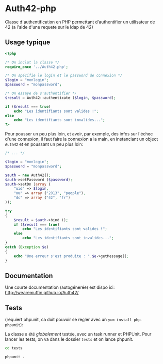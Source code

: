 Auth42-php
======

Classe d'authentification en PHP permettant d'authentifier un utilisateur de 42 (a l'aide d'une requete sur le ldap de 42)


Usage typique
-------------

```php
<?php

/* On inclut la classe */
require_once '../Auth42.php';

/* On spécifie le login et le password de connexion */
$login = "monlogin";
$password = "monpassword";

/* On essaye de s'authentifier */
$result = Auth42::authenticate ($login, $password);

if ($result === true)
    echo "Les identifiants sont valides !";
else
    echo "Les identifiants sont invalides...";
?>
```

Pour pousser un peu plus loin, et avoir, par exemple, des infos sur l'échec 
d'une connexion, il faut faire la connexion a la main, en instanciant un
object `Auth42` et en poussant un peu plus loin:

```php
/* ... */

$login = "monlogin";
$password = "monpassword";

$auth = new Auth42();
$auth->setPassword ($password);
$auth->setDn (array (
    "uid" => $login,
    "ou" => array ("2013", "people"),
    "dc" => array ("42", "fr")
));

try
{
    $result = $auth->bind ();
    if ($result === true)
        echo "Les identifiants sont valides !";
    else
        echo "Les identifiants sont invalides...";
}
catch (Exception $e)
{
    echo "Une erreur s'est produite : ".$e->getMessage();
}
```

Documentation
------------------

Une courte documentation (autogénerée) est dispo ici: http://wearemuffin.github.io/Auth42/

Tests
------
(requiert phpunit, ca doit pouvoir se regler avec un `yum install php-phpunit`):

La classe a été _globalement_ testée, avec un task runner et PHPUnit.
Pour lancer les tests, on va dans le dossier `tests` et on lance phpunit.

```sh
cd tests
```
```sh
phpunit .
```
